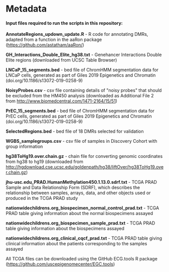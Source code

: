 # Metadata 

#### **Input files required to run the scripts in this repository:** 

**AnnotateRegions_updown_update.R** - R code for annotating DMRs, adapted from a function in the aaRon package (https://github.com/astatham/aaRon/)

**GH_Interactions_Double_Elite_hg38.txt** - Genehancer Interactions Double Elite regions (downloaded from UCSC Table Browser)

**LNCaP_15_segments.bed** - bed file of ChromHMM segmentation data for LNCaP cells, generated as part of Giles 2019 Epigenetics and Chromatin (doi.org/10.1186/s13072-019-0258-9)  

**NoisyProbes.csv** - csv file containing details of "noisy probes" that should be excluded from the HM450 analysis (downloaded as Additional File 2 from http://www.biomedcentral.com/1471-2164/15/51)

**PrEC_15_segments.bed** - bed file of ChromHMM segmentation data for PrEC cells, generated as part of Giles 2019 Epigenetics and Chromatin (doi.org/10.1186/s13072-019-0258-9)

**SelectedRegions.bed** - bed file of 18 DMRs selected for validation

**WGBS_samplegroups.csv** - csv file of samples in Discovery Cohort with group information

**hg38ToHg19.over.chain.gz** - chain file for converting genomic coordinates from hg38 to hg19  (downloaded from http://hgdownload.cse.ucsc.edu/goldenpath/hg38/liftOver/hg38ToHg19.over.chain.gz)

**jhu-usc.edu_PRAD.HumanMethylation450.1.13.0.sdrf.txt** - TCGA PRAD Sample and Data Relationship Form (SDRF), which describes the relationship between samples, arrays, data, and other objects used or produced in the TCGA PRAD study

**nationwidechildrens.org_biospecimen_normal_control_prad.txt** - TCGA PRAD table giving information about the normal biospecimens assayed

**nationwidechildrens.org_biospecimen_sample_prad.txt** - TCGA PRAD table giving information about the biospecimens assayed

**nationwidechildrens.org_clinical_cqcf_prad.txt** - TCGA PRAD table giving clinical information about the patients corresponding to the samples assayed

All TCGA files can be downloaded using the GitHub ECG.tools R package
(https://github.com/uscepigenomecenter/EGC.tools)
